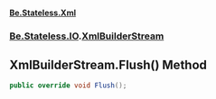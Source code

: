 #### [Be.Stateless.Xml](README.md 'README')
### [Be.Stateless.IO](Be.Stateless.IO.md 'Be.Stateless.IO').[XmlBuilderStream](XmlBuilderStream.md 'Be.Stateless.IO.XmlBuilderStream')

## XmlBuilderStream.Flush() Method

```csharp
public override void Flush();
```